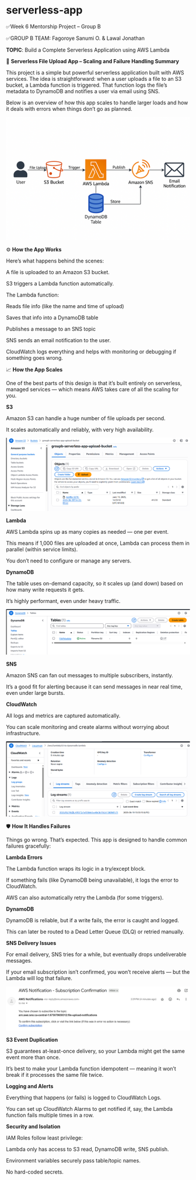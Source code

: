 # serverless-app
✅Week 6 Mentorship Project – Group B

✅GROUP B TEAM: Fagoroye Sanumi O.
                 & Lawal Jonathan
               
**TOPIC**: Build a Complete Serverless Application using AWS Lambda


📄 **Serverless File Upload App – Scaling and Failure Handling Summary**

This project is a simple but powerful serverless application built with AWS services. The idea is straightforward: when a user uploads a file to an S3 bucket, a Lambda function is triggered. That function logs the file’s metadata to DynamoDB and notifies a user via email using SNS.

Below is an overview of how this app scales to handle larger loads and how it deals with errors when things don’t go as planned.

![Architecture](images/serverless_app.png)

⚙️ **How the App Works**

Here’s what happens behind the scenes:

A file is uploaded to an Amazon S3 bucket.

S3 triggers a Lambda function automatically.

The Lambda function:

Reads file info (like the name and time of upload)

Saves that info into a DynamoDB table

Publishes a message to an SNS topic

SNS sends an email notification to the user.

CloudWatch logs everything and helps with monitoring or debugging if something goes wrong.

📈 **How the App Scales**

One of the best parts of this design is that it’s built entirely on serverless, managed services — which means AWS takes care of all the scaling for you.

**S3**

Amazon S3 can handle a huge number of file uploads per second.

It scales automatically and reliably, with very high availability.

![S3](<images/Screenshot 2025-06-19 143730.png>)

**Lambda**

AWS Lambda spins up as many copies as needed — one per event.

This means if 1,000 files are uploaded at once, Lambda can process them in parallel (within service limits).

You don’t need to configure or manage any servers.

**DynamoDB**

The table uses on-demand capacity, so it scales up (and down) based on how many write requests it gets.

It’s highly performant, even under heavy traffic.

![DynamoDB](<images/Screenshot 2025-06-19 143916.png>)

**SNS**

Amazon SNS can fan out messages to multiple subscribers, instantly.

It’s a good fit for alerting because it can send messages in near real time, even under large bursts.

**CloudWatch**

All logs and metrics are captured automatically.

You can scale monitoring and create alarms without worrying about infrastructure.

![Cloudwatch](<images/Screenshot 2025-06-19 144127.png>)

🛡 **How It Handles Failures**

Things go wrong. That’s expected. This app is designed to handle common failures gracefully:

**Lambda Errors**

The Lambda function wraps its logic in a try/except block.

If something fails (like DynamoDB being unavailable), it logs the error to CloudWatch.

AWS can also automatically retry the Lambda (for some triggers).

**DynamoDB**

DynamoDB is reliable, but if a write fails, the error is caught and logged.

This can later be routed to a Dead Letter Queue (DLQ) or retried manually.

**SNS Delivery Issues**

For email delivery, SNS tries for a while, but eventually drops undeliverable messages.

If your email subscription isn’t confirmed, you won’t receive alerts — but the Lambda will log that failure.

![SNS](<images/Screenshot 2025-06-19 143421.png>)

**S3 Event Duplication**

S3 guarantees at-least-once delivery, so your Lambda might get the same event more than once.

It’s best to make your Lambda function idempotent — meaning it won’t break if it processes the same file twice.

**Logging and Alerts**

Everything that happens (or fails) is logged to CloudWatch Logs.

You can set up CloudWatch Alarms to get notified if, say, the Lambda function fails multiple times in a row.

**Security and Isolation**

IAM Roles follow least privilege:

Lambda only has access to S3 read, DynamoDB write, SNS publish.

Environment variables securely pass table/topic names.

No hard-coded secrets.

